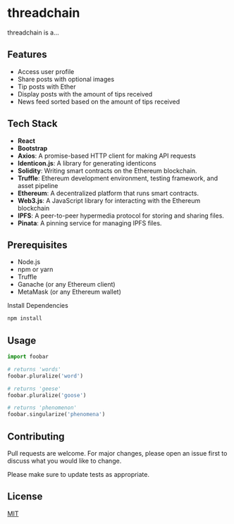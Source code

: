 # threadchain

threadchain is a...

## Features

- Access user profile
- Share posts with optional images
- Tip posts with Ether
- Display posts with the amount of tips received
- News feed sorted based on the amount of tips received

## Tech Stack

- **React**
- **Bootstrap**
- **Axios**: A promise-based HTTP client for making API requests
- **Identicon.js**: A library for generating identicons
- **Solidity**: Writing smart contracts on the Ethereum blockchain.
- **Truffle**: Ethereum development environment, testing framework, and asset pipeline 
- **Ethereum**: A decentralized platform that runs smart contracts.
- **Web3.js**: A JavaScript library for interacting with the Ethereum blockchain
- **IPFS**: A peer-to-peer hypermedia protocol for storing and sharing files.
- **Pinata**: A pinning service for managing IPFS files.

## Prerequisites

- Node.js
- npm or yarn
- Truffle
- Ganache (or any Ethereum client)
- MetaMask (or any Ethereum wallet)

Install Dependencies

```bash
npm install
```

## Usage

```python
import foobar

# returns 'words'
foobar.pluralize('word')

# returns 'geese'
foobar.pluralize('goose')

# returns 'phenomenon'
foobar.singularize('phenomena')
```

## Contributing

Pull requests are welcome. For major changes, please open an issue first
to discuss what you would like to change.

Please make sure to update tests as appropriate.

## License

[MIT](https://choosealicense.com/licenses/mit/)

